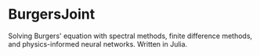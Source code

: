 # BurgersJoint
Solving Burgers' equation with spectral methods, finite difference methods, and physics-informed neural networks. Written in Julia.